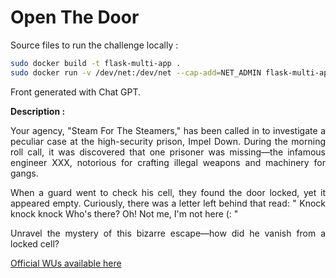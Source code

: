 # Open The Door
Source files to run the challenge locally :

````bash
sudo docker build -t flask-multi-app .
sudo docker run -v /dev/net:/dev/net --cap-add=NET_ADMIN flask-multi-app
````

Front generated with Chat GPT.

**Description :**

<p align="justify"> Your agency, "Steam For The Steamers," has been called in to investigate a peculiar case at the high-security prison, Impel Down. During the morning roll call, it was discovered that one prisoner was missing—the infamous engineer XXX, notorious for crafting illegal weapons and machinery for gangs.</p>

 <p align="justify">  When a guard went to check his cell, they found the door locked, yet it appeared empty. Curiously, there was a letter left behind that read:
" Knock knock knock Who's there? Oh! Not me, I'm not here (: " </p>

 <p align="justify"> Unravel the mystery of this bizarre escape—how did he vanish from a locked cell? </p>

 <a href="https://github.com/Ax8457/WriteUPs/tree/main/Hackday2025_Qualifier">Official WUs available here</a>


